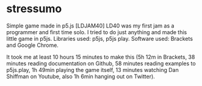# stressumo
Simple game made in p5.js [LDJAM40]
LD40 was my first jam as a programmer and first time solo. I tried to do just anything and made this little game in p5js. Libraries used: p5js, p5js play. 
Software used: Brackets and Google Chrome.

It took me at least 10 hours 15 minutes to make this (5h 12m in Brackets, 38 minutes reading documentation on Github, 58 minutes reading examples to p5js.play, 1h 49min playing the game itself, 13 minutes watching Dan Shiffman on Youtube, also 1h 6min hanging out on Twitter).
